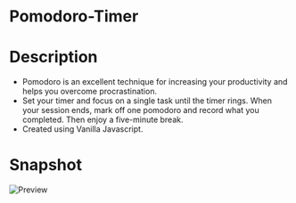 # Pomodoro-Timer

# Description

* Pomodoro is an excellent technique for increasing your productivity and helps you overcome procrastination.
* Set your timer and focus on a single task until the timer rings. When your session ends, mark off one pomodoro and record what you completed. Then enjoy a five-minute break.
* Created using Vanilla Javascript.

# Snapshot
![Preview](https://user-images.githubusercontent.com/88843413/135724572-83f046f3-c67a-417a-a9e5-f75106cdd2ea.png)
